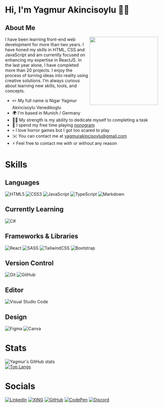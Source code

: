 # Hi, I'm Yagmur Akincisoylu 👋🏽

##  About Me
<img src="https://media.giphy.com/media/v1.Y2lkPTc5MGI3NjExMjY2NGI1OWEzMDBiYzJjNGU5ZTBhYjcyOGZlYWZhOWFlODJmMzE2OCZjdD1n/zOvBKUUEERdNm/giphy.gif" align="right" width="225"/>

I have been learning front-end web development for more than two years. I have honed my skills in HTML, CSS and JavaScript and am currently focused on enhancing my expertise in ReactJS. In the last year alone, I have completed more than 20 projects. I enjoy the process of turning ideas into reality using creative solutions. I’m always curious about learning new skills, tools, and concepts.

- ✏️ My full name is Nigar Yagmur Akincisoylu Venedikoglu
- 🌍 I'm based in Munich / Germany
- 💪🏼 My strength is my ability to dedicate myself to completing a task
- 🧩 I spend my free time playing [nonogram](https://en.wikipedia.org/wiki/Nonogram)
- 💀 I love horror games but I got too scared to play
- ✉️ You can contact me at yagmurakincisoylu@gmail.com
- ⚡ Feel free to contact me with or without any reason

# Skills

## Languages
![HTML5](https://img.shields.io/badge/html5-%23E34F26.svg?style=for-the-badge&logo=html5&logoColor=white)
![CSS3](https://img.shields.io/badge/css3-%231572B6.svg?style=for-the-badge&logo=css3&logoColor=white)
![JavaScript](https://img.shields.io/badge/javascript-%23323330.svg?style=for-the-badge&logo=javascript&logoColor=%23F7DF1E)
![TypeScript](https://img.shields.io/badge/typescript-%23007ACC.svg?style=for-the-badge&logo=typescript&logoColor=white)
![Markdown](https://img.shields.io/badge/markdown-%23000000.svg?style=for-the-badge&logo=markdown&logoColor=white)

## Currently Learning
![C#](https://img.shields.io/badge/c%23-%23239120.svg?style=for-the-badge&logo=c-sharp&logoColor=white)

## Frameworks & Libraries
![React](https://img.shields.io/badge/react-%2320232a.svg?style=for-the-badge&logo=react&logoColor=%2361DAFB)
![SASS](https://img.shields.io/badge/SASS-hotpink.svg?style=for-the-badge&logo=SASS&logoColor=white)
![TailwindCSS](https://img.shields.io/badge/tailwindcss-%2338B2AC.svg?style=for-the-badge&logo=tailwind-css&logoColor=white)
![Bootstrap](https://img.shields.io/badge/bootstrap-%23563D7C.svg?style=for-the-badge&logo=bootstrap&logoColor=white)

## Version Control
![Git](https://img.shields.io/badge/git-%23F05033.svg?style=for-the-badge&logo=git&logoColor=white)
![GitHub](https://img.shields.io/badge/github-%23121011.svg?style=for-the-badge&logo=github&logoColor=white)

## Editor
![Visual Studio Code](https://img.shields.io/badge/Visual%20Studio%20Code-0078d7.svg?style=for-the-badge&logo=visual-studio-code&logoColor=white)

## Design
![Figma](https://img.shields.io/badge/figma-%23F24E1E.svg?style=for-the-badge&logo=figma&logoColor=white)
![Canva](https://img.shields.io/badge/Canva-%2300C4CC.svg?style=for-the-badge&logo=Canva&logoColor=white)

# Stats
![Yagmur's GitHub stats](https://github-readme-stats.vercel.app/api?username=yagmurakincisoylu&hide=contribs,prs,issues&count_private=true&show_icons=true&theme=cobalt)
  </br>
[![Top Langs](https://github-readme-stats.vercel.app/api/top-langs/?username=yagmurakincisoylu&layout=compact&exclude_repo=github-readme-stats,yagmurakincisoylu.github.io&theme=cobalt)](https://github.com/yagmurakincisoylu/github-readme-stats)

# Socials

[![LinkedIn](https://img.shields.io/badge/linkedin-%230077B5.svg?style=for-the-badge&logo=linkedin&logoColor=white)](https://www.linkedin.com/in/yagmurakincisoylu/)
[![XING](https://img.shields.io/badge/xing-%23006567.svg?style=for-the-badge&logo=xing&logoColor=white)](https://www.xing.com/profile/Yagmur_Akincisoylu/cv)
[![GitHub](https://img.shields.io/badge/github-%23121011.svg?style=for-the-badge&logo=github&logoColor=white)](https://github.com/yagmurakincisoylu)
[![CodePen](https://img.shields.io/badge/Codepen-000000?style=for-the-badge&logo=codepen&logoColor=white)](https://codepen.io/yagmurakincisoylu)
[![Discord](https://img.shields.io/badge/Discord-%235865F2.svg?style=for-the-badge&logo=discord&logoColor=white)](https://discord.com/users/Pirtikal#9194)
